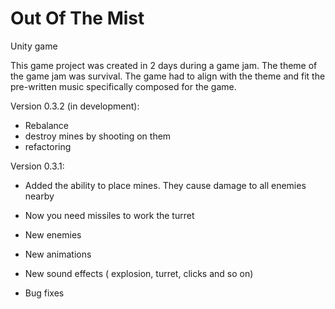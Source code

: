# Out Of The Mist
 Unity game

This game project was created in 2 days during a game jam. The theme of the game jam was survival. 
The game had to align with the theme and fit the pre-written music specifically composed for the game.

Version 0.3.2 (in development):

- Rebalance
- destroy mines by shooting on them
- refactoring

Version 0.3.1:

- Added the ability to place mines. They cause damage to all enemies nearby

- Now you need missiles to work the turret

- New enemies

- New animations

- New sound effects ( explosion, turret, clicks and so on)

- Bug fixes
